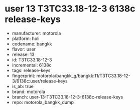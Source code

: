 # user 13 T3TC33.18-12-3 6138c release-keys
- manufacturer: motorola
- platform: holi
- codename: bangkk
- flavor: user
- release: 13
- id: T3TC33.18-12-3
- incremental: 6138c
- tags: release-keys
- fingerprint: motorola/bangkk_g/bangkk:11/T3TC33.18-12-3/6138c:user/release-keys
- is_ab: true
- brand: motorola
- branch: user-13-T3TC33.18-12-3-6138c-release-keys
- repo: motorola_bangkk_dump
